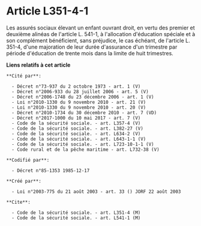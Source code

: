 # Article L351-4-1

Les assurés sociaux élevant un enfant ouvrant droit, en vertu des premier et deuxième alinéas de l'article L. 541-1, à
l'allocation d'éducation spéciale et à son complément bénéficient, sans préjudice, le cas échéant, de l'article L. 351-4,
d'une majoration de leur durée d'assurance d'un trimestre par période d'éducation de trente mois dans la limite de huit
trimestres.

**Liens relatifs à cet article**

	**Cité par**:

	  - Décret n°73-937 du 2 octobre 1973 - art. 1 (V)
	  - Décret n°2006-933 du 28 juillet 2006 - art. 5 (V)
	  - Décret n°2006-1748 du 23 décembre 2006 - art. 1 (V)
	  - Loi n°2010-1330 du 9 novembre 2010 - art. 21 (V)
	  - Loi n°2010-1330 du 9 novembre 2010 - art. 20 (V)
	  - Décret n°2010-1734 du 30 décembre 2010 - art. 7 (VD)
	  - Décret n°2017-1000 du 10 mai 2017 - art. 7 (V)
	  - Code de la sécurité sociale. - art. L357-4 (V)
	  - Code de la sécurité sociale. - art. L382-27 (V)
	  - Code de la sécurité sociale. - art. L634-2 (V)
	  - Code de la sécurité sociale. - art. L643-1-1 (V)
	  - Code de la sécurité sociale. - art. L723-10-1-1 (V)
	  - Code rural et de la pêche maritime - art. L732-38 (V)

	**Codifié par**:

	  - Décret n°85-1353 1985-12-17

	**Créé par**:

	  - Loi n°2003-775 du 21 août 2003 - art. 33 () JORF 22 août 2003

	**Cite**:

	  - Code de la sécurité sociale. - art. L351-4 (M)
	  - Code de la sécurité sociale. - art. L541-1 (M)
